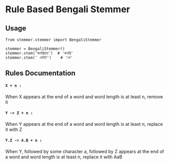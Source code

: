 # Rule Based Bengali Stemmer

## Usage
    from stemmer.stemmer import BengaliStemmer
    
    stemmer = BengaliStemmer()
    stemmer.stem('জনপ্রিয়তা')  # 'জনপ্রি'
    stemmer.stem(' সেটাই')    # 'সে'

## Rules Documentation
#### `X + n :` 
When X appears at the end of a word and word length is at least n, remove it
#### `Y -> Z + n :` 
When Y appears at the end of a word and word length is at least n, replace it with Z
#### `Y.Z -> A.B + n :`
When Y, followed by some character a, followed by Z appears at the end of a word 
and word length is at least n, replace it with AaB    

